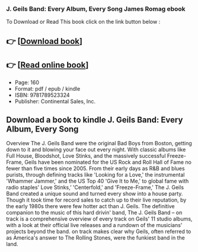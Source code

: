 ### J. Geils Band: Every Album, Every Song James Romag ebook

To Download or Read This book click on the link button below :

## 👉  [**[Download book](http://filesbooks.info/download.php?group=book&from=github.com&id=720651&lnk=1081 "Download book")**]

## 👉  [**[Read online book](http://filesbooks.info/download.php?group=book&from=github.com&id=720651&lnk=1081 "Read online book")**]


* Page: 160
* Format: pdf / epub / kindle
* ISBN: 9781789523324
* Publisher: Continental Sales, Inc.



## Download a book to kindle J. Geils Band: Every Album, Every Song


Overview
The J. Geils Band were the original Bad Boys from Boston, getting down to it and blowing your face out every night. With classic albums like Full House, Bloodshot, Love Stinks, and the massively successful Freeze-Frame, Geils have been nominated for the US Rock and Roll Hall of Fame no fewer than five times since 2005. From their early days as R&amp;B and blues purists, through defining tracks like &#039;Looking for a Love,&#039; the instrumental &#039;Whammer Jammer,&#039; and the US Top 40 &#039;Give It to Me,&#039; to global fame with radio staples&#039; Love Stinks,’ &#039;Centerfold,&#039; and &#039;Freeze-Frame,&#039; The J. Geils Band created a unique sound and turned every show into a house party. Though it took time for record sales to catch up to their live reputation, by the early 1980s there were few hotter act than J. Geils. The definitive companion to the music of this hard drivin&#039; band, The J. Geils Band – on track is a comprehensive overview of every track on Geils&#039; 11 studio albums, with a look at their official live releases and a rundown of the musicians&#039; projects beyond the band. on track makes clear why Geils, often referred to as America&#039;s answer to The Rolling Stones, were the funkiest band in the land.



